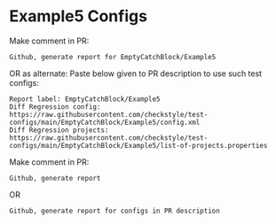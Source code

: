 # Example5 Configs
Make comment in PR:
```
Github, generate report for EmptyCatchBlock/Example5
```
OR as alternate:
Paste below given to PR description to use such test configs:
```
Report label: EmptyCatchBlock/Example5
Diff Regression config: https://raw.githubusercontent.com/checkstyle/test-configs/main/EmptyCatchBlock/Example5/config.xml
Diff Regression projects: https://raw.githubusercontent.com/checkstyle/test-configs/main/EmptyCatchBlock/Example5/list-of-projects.properties
```
Make comment in PR:
```
Github, generate report
```
OR
```
Github, generate report for configs in PR description
```
